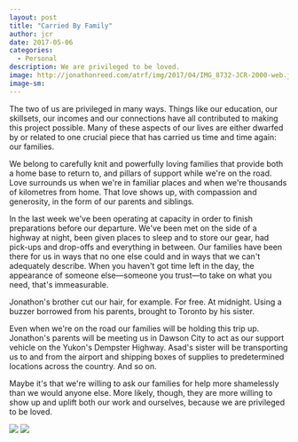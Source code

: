 ```yaml
---
layout: post
title: "Carried By Family"
author: jcr
date: 2017-05-06
categories:
  - Personal
description: We are privileged to be loved.
image: http://jonathonreed.com/atrf/img/2017/04/IMG_8732-JCR-2000-web.jpg
image-sm:
---
```


The two of us are privileged in many ways. Things like our education, our skillsets, our incomes and our connections have all contributed to making this project possible. Many of these aspects of our lives are either dwarfed by or related to one crucial piece that has carried us time and time again: our families.

We belong to carefully knit and powerfully loving families that provide both a home base to return to, and pillars of support while we're on the road. Love surrounds us when we're in familiar places and when we're thousands of kilometres from home. That love shows up, with compassion and generosity, in the form of our parents and siblings.

In the last week we've been operating at capacity in order to finish preparations before our departure. We've been met on the side of a highway at night, been given places to sleep and to store our gear, had pick-ups and drop-offs and everything in between. Our families have been there for us in ways that no one else could and in ways that we can't adequately describe. When you haven't got time left in the day, the appearance of someone else—someone you trust—to take on what you need, that's immeasurable.

Jonathon's brother cut our hair, for example. For free. At midnight. Using a buzzer borrowed from his parents, brought to Toronto by his sister.

Even when we're on the road our families will be holding this trip up. Jonathon's parents will be meeting us in Dawson City to act as our support vehicle on the Yukon's Dempster Highway. Asad's sister will be transporting us to and from the airport and shipping boxes of supplies to predetermined locations across the country. And so on.

Maybe it's that we're willing to ask our families for help more shamelessly than we would anyone else. More likely, though, they are more willing to show up and uplift both our work and ourselves, because we are privileged to be loved.

<img src="http://jonathonreed.com/atrf/img/2017/04/IMG_0034-atrf-jcr-2000-web.jpg">

<img src="http://jonathonreed.com/atrf/img/2017/04/IMG_0016-atrf-jcr-2000-web.jpg">